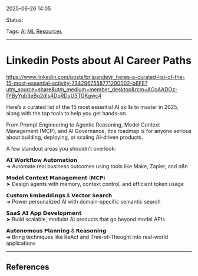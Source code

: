 
2025-06-26 14:05

Status:

Tags: [AI](../../3%20-%20Tags/AI.md) [ML](../../3%20-%20Tags/ML.md) [Resources](../../3%20-%20Tags/Resources.md)

---
# Linkedin Posts about AI Career Paths

https://www.linkedin.com/posts/brijpandeyji_heres-a-curated-list-of-the-15-most-essential-activity-7342967558771200002-b6FE?utm_source=share&utm_medium=member_desktop&rcm=ACoAADOz-fYByYqb3eBq2dIs4DpRDuU3TGKgwc4

Here’s a curated list of the 15 most essential AI skills to master in 2025, along with the top tools to help you get hands-on.  
  
From Prompt Engineering to Agentic Reasoning, Model Context Management (MCP), and AI Governance, this roadmap is for anyone serious about building, deploying, or scaling AI-driven products.  
  
A few standout areas you shouldn’t overlook:  
  
𝗔𝗜 𝗪𝗼𝗿𝗸𝗳𝗹𝗼𝘄 𝗔𝘂𝘁𝗼𝗺𝗮𝘁𝗶𝗼𝗻  
➜ Automate real business outcomes using tools like Make, Zapier, and n8n  
  
𝗠𝗼𝗱𝗲𝗹 𝗖𝗼𝗻𝘁𝗲𝘅𝘁 𝗠𝗮𝗻𝗮𝗴𝗲𝗺𝗲𝗻𝘁 (𝗠𝗖𝗣)  
➤ Design agents with memory, context control, and efficient token usage  
  
𝗖𝘂𝘀𝘁𝗼𝗺 𝗘𝗺𝗯𝗲𝗱𝗱𝗶𝗻𝗴𝘀 & 𝗩𝗲𝗰𝘁𝗼𝗿 𝗦𝗲𝗮𝗿𝗰𝗵  
➜ Power personalized AI with domain-specific semantic search  
  
𝗦𝗮𝗮𝗦 𝗔𝗜 𝗔𝗽𝗽 𝗗𝗲𝘃𝗲𝗹𝗼𝗽𝗺𝗲𝗻𝘁  
➤ Build scalable, modular AI products that go beyond model APIs  
  
𝗔𝘂𝘁𝗼𝗻𝗼𝗺𝗼𝘂𝘀 𝗣𝗹𝗮𝗻𝗻𝗶𝗻𝗴 & 𝗥𝗲𝗮𝘀𝗼𝗻𝗶𝗻𝗴  
➜ Bring techniques like ReAct and Tree-of-Thought into real-world applications

---
## References